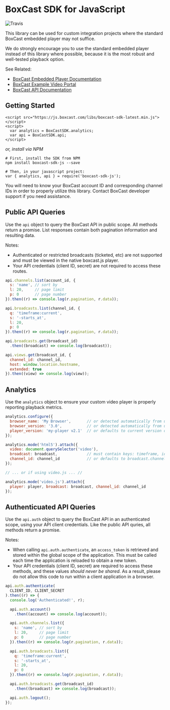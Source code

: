 # BoxCast SDK for JavaScript

![Travis](https://travis-ci.org/boxcast/boxcast-sdk-js.svg?branch=master)

This library can be used for custom integration projects where the standard BoxCast embedded
player may not suffice.

We do strongly encourage you to use the standard embedded player instead of this library where possible,
because it is the most robust and well-tested playback option.

See Related:
 * [BoxCast Embedded Player Documentation](http://boxcast.github.io/boxcast_js_docs/)
 * [BoxCast Example Video Portal](https://github.com/boxcast/example_video_portal_vuejs)
 * [BoxCast API Documentation](http://boxcast.github.io/boxcast_api/)

## Getting Started

```
<script src="https://js.boxcast.com/libs/boxcast-sdk-latest.min.js"></script>
<script>
  var analytics = BoxCastSDK.analytics;
  var api = BoxCastSDK.api;
</script>
```

_or, install via NPM_

```
# First, install the SDK from NPM
npm install boxcast-sdk-js --save

# Then, in your javascript project:
var { analytics, api } = require('boxcast-sdk-js');
```

You will need to know your BoxCast account ID and corresponding channel IDs in order to properly
utilize this library.  Contact BoxCast developer support if you need assistance.

## Public API Queries

Use the `api` object to query the BoxCast API in public scope.  All methods return a promise.  List
responses contain both pagination information and resulting data.

Notes:

 * Authenticated or restricted broadcasts (ticketed, etc) are not supported and must be
   viewed in the native boxcast.js player.
 * Your API credentials (client ID, secret) are not required to access these routes.

```javascript
api.channels.list(account_id, {
  s: 'name', // sort by
  l: 20,     // page limit
  p: 0       // page number
}).then((r) => console.log(r.pagination, r.data));

api.broadcasts.list(channel_id, {
  q: 'timeframe:current',
  s: '-starts_at',
  l: 20,
  p: 0
}).then((r) => console.log(r.pagination, r.data));

api.broadcasts.get(broadcast_id)
  .then((broadcast) => console.log(broadcast));

api.views.get(broadcast_id, {
  channel_id: channel_id,
  host: window.location.hostname,
  extended: true
}).then((view) => console.log(view));
```

## Analytics

Use the `analytics` object to ensure your custom video player is properly reporting playback metrics.

```javascript
analytics.configure({
  browser_name: 'My Browser',       // or detected automatically from user agent
  browser_version: '3.0',           // or detected automatically from user agent
  player_version: 'my-player v2.1'  // or defaults to current version of boxcast-sdk-js
});

analytics.mode('html5').attach({
  video: document.querySelector('video'),
  broadcast: broadcast,             // must contain keys: timeframe, id, account_id
  channel_id: channel_id            // or defaults to broadcast.channel_id
});

// ... or if using video.js ... //

analytics.mode('video.js').attach({
  player: player, broadcast: broadcast, channel_id: channel_id
});
```

## Authenticuated API Queries

Use the `api.auth` object to query the BoxCast API in an authenticated scope, using your
API client credentials.  Like the public API quries, all methods return a promise.

Notes:

 * When calling `api.auth.authenticate`, an `access_token` is retrieved and stored
   within the global scope of the application.  This must be called each time the
   application is reloaded to obtain a new token.
 * Your API credentials (client ID, secret) are required to access these methods, and these
   values _should never be shared_.  As a result, please do not allow this code to run
   within a client application in a browser.

```javascript
api.auth.authenticate(
  CLIENT_ID, CLIENT_SECRET
).then((r) => {
  console.log('Authenticated!', r);

  api.auth.account()
    .then((account) => console.log(account));

  api.auth.channels.list({
    s: 'name', // sort by
    l: 20,     // page limit
    p: 0       // page number
  }).then((r) => console.log(r.pagination, r.data));

  api.auth.broadcasts.list({
    q: 'timeframe:current',
    s: '-starts_at',
    l: 20,
    p: 0
  }).then((r) => console.log(r.pagination, r.data));

  api.auth.broadcasts.get(broadcast_id)
    .then((broadcast) => console.log(broadcast));

  api.auth.logout();
});
```

